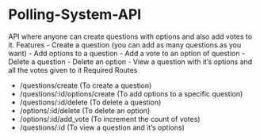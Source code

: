 # Polling-System-API
API where anyone can create questions with options and also add votes to it.
Features
    - Create a question (you can add as many questions as you want)
    - Add options to a question
    - Add a vote to an option of question
    - Delete a question 
    - Delete an option 
    - View a question with it’s options and all the votes given to it
Required Routes 
  - /questions/create (To create a question)
  - /questions/:id/options/create (To add options to a specific question)
  - /questions/:id/delete (To delete a question)
  - /options/:id/delete (To delete an option)
  - /options/:id/add_vote (To increment the count of votes)
  - /questions/:id (To view a question and it’s options)
